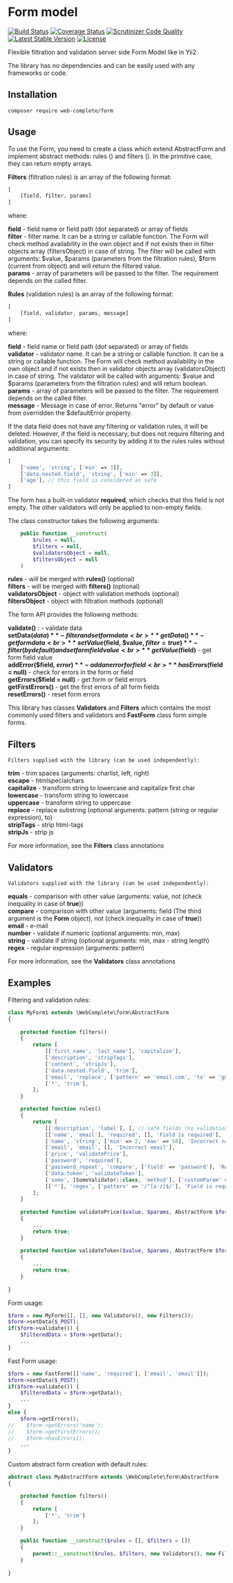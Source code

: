 # Form model

[![Build Status](https://travis-ci.org/web-complete/form.svg?branch=master)](https://travis-ci.org/web-complete/form)
[![Coverage Status](https://coveralls.io/repos/github/web-complete/form/badge.svg?branch=master)](https://coveralls.io/github/web-complete/form?branch=master)
[![Scrutinizer Code Quality](https://scrutinizer-ci.com/g/web-complete/form/badges/quality-score.png?b=master)](https://scrutinizer-ci.com/g/web-complete/form/?branch=master)
[![Latest Stable Version](https://poser.pugx.org/web-complete/form/version)](https://packagist.org/packages/web-complete/form)
[![License](https://poser.pugx.org/web-complete/form/license)](https://packagist.org/packages/web-complete/form)

Flexible filtration and validation server side Form Model like in Yii2.

The library has no dependencies and can be easily used with any frameworks or code.

## Installation

```
composer require web-complete/form
```

## Usage

To use the Form, you need to create a class which extend AbstractForm and implement abstract methods: rules () and filters (). In the primitive case, they can return empty arrays.

**Filters** (filtration rules) is an array of the following format:
```php
[
    [field, filter, params]
]
```
where:

**field** - field name or field path (dot separated) or array of fields<br>
**filter** - filter name. It can be a string or callable function. The Form will check method availability in the own object and if not exists then in filter objects array (filtersObject) in case of string. The filter will be called with arguments: $value, $params (parameters from the filtration rules), $form (current from object) and will return the filtered value.<br>
**params** - array of parameters will be passed to the filter. The requirement depends on the called filter.

**Rules** (validation rules) is an array of the following format:
```php
[
    [field, validator, params, message]
]
```
where:

**field** - field name or field path (dot separated) or array of fields<br>
**validator** - validator name. It can be a string or callable function. It can be a string or callable function. The Form will check method availability in the own object and if not exists then in validator objects array (validatorsObject) in case of string. The validator will be called with arguments: $value and $params (parameters from the filtration rules) and will return boolean.<br>
**params** - array of parameters will be passed to the filter. The requirement depends on the called filter.<br>
**message** - Message in case of error. Returns "error" by default or value from overridden the $defaultError property.

If the data field does not have any filtering or validation rules, it will be deleted. However, if the field is necessary, but does not require filtering and validation, you can specify its security by adding it to the rules rules without additional arguments:
```php
[
    ['name', 'string', ['min' => 3]],
    ['data.nested.field', 'string', ['min' => 3]],
    ['age'], // this field is considered as safe
]
```

The form has a built-in validator **required**, which checks that this field is not empty. The other validators will only be applied to non-empty fields.

The class constructor takes the following arguments:

```php
    public function __construct(
        $rules = null,
        $filters = null,
        $validatorsObject = null,
        $filtersObject = null
    )
```

**rules** - will be merged with **rules()** (optional)<br>
**filters** - will be merged with **filters()** (optional)<br>
**validatorsObject** - object with validation methods (optional)<br>
**filtersObject** - object with filtration methods (optional)<br>

The form API provides the following methods:

**validate()** : - validate data<br>
**setData($data)** - filter and set form data<br>
**getData()** - get form data<br>
**setValue($field, $value, $filter = true)** - filter (by default) and set form field value<br>
**getValue($field)** - get form field value<br>
**addError($field, $error)** - add an error for field<br>
**hasErrors($field = null)** - check for errors in the form or field <br>
**getErrors($field = null)** - get form or field errors <br>
**getFirstErrors()** - get the first errors of all form fields <br>
**resetErrors()** - reset form errors <br>

This library has classes **Validators** and **Filters** which contains the most commonly used filters and validators and
**FastForm** class form simple forms.
 
## Filters
    Filters supplied with the library (can be used independently):

**trim** - trim spaces (arguments: charlist, left, right)<br>
**escape**  - htmlspecialchars<br>
**capitalize** - transform string to lowercase and capitalize first char<br>
**lowercase** - transform string to lowercase <br>
**uppercase** - transform string to uppercase <br>
**replace** - replace substring (optional arguments: pattern (string or regular expression), to)<br>
**stripTags** - strip html-tags <br>
**stripJs** - strip js <br>

For more information, see the **Filters** class annotations  

## Validators
    Validators supplied with the library (can be used independently):

**equals** - comparison with other value (arguments: value, not (check inequality in case of **true**))<br>
**compare** - comparison with other value (arguments: field (The third argument is the **Form** object), not (check inequality in case of **true**))<br>
**email** - e-mail <br>
**number** - validate if numeric (optional arguments: min, max) <br>
**string** - validate if string (optional arguments: min, max - string length) <br>
**regex** - regular expression (arguments: pattern) <br>

For more information, see the **Validators** class annotations  

## Examples

Filtering and validation rules:

```php
class MyForm1 extends \WebComplete\form\AbstractForm
{
    
    protected function filters()
    {
        return [
            [['first_name', 'last_name'], 'capitalize'],
            ['description', 'stripTags'],
            ['content', 'stripJs'],
            ['data.nested.field', 'trim'],
            ['email', 'replace', ['pattern' => 'email.com', 'to' => 'gmail.com']],
            ['*', 'trim'],
        ];
    }

    protected function rules()
    {
        return [
            [['description', 'label'], ], // safe fields (no validation)
            [['name', 'email'], 'required', [], 'Field is required'],
            ['name', 'string', ['min' => 2, 'max' => 50], 'Incorrect name'],
            ['email', 'email', [], 'Incorrect email'],
            ['price', 'validatePrice'],
            ['password', 'required'],
            ['password_repeat', 'compare', ['field' => 'password'], 'Repeat password error'],
            ['data.token', 'validateToken'],
            ['some', [SomeValidator::class, 'method'], ['customParam' => 100], 'Incorrect'],
            [['*'], 'regex', ['pattern' => '/^[a-z]$/'], 'Field is required'],
        ];
    }
    
    protected function validatePrice($value, $params, AbstractForm $form)
    {
        ...
        return true;
    }
    
    protected function validateToken($value, $params, AbstractForm $form)
    {
        ...
        return true;
    }
    
}
```

Form usage:

```php
$form = new MyForm([], [], new Validators(), new Filters());
$form->setData($_POST);
if($form->validate()) {
    $filteredData = $form->getData();
    ...
}
```

Fast Form usage:

```php
$form = new FastForm([['name', 'required'], ['email', 'email']]);
$form->setData($_POST);
if($form->validate()) {
    $filteredData = $form->getData();
    ...
}
else {
    $form->getErrors();
//    $form->getErrors('name');
//    $form->getFirstErrors();
//    $form->hasErrors();
    ...
}
```

Custom abstract form creation with default rules:
 
```php
abstract class MyAbstractForm extends \WebComplete\form\AbstractForm
{

    protected function filters()
    {
        return [
            ['*', 'trim'] 
        ];
    }

    public function __construct($rules = [], $filters = [])
    {
        parent::__construct($rules, $filters, new Validators(), new Filters();
    }
    
}
```